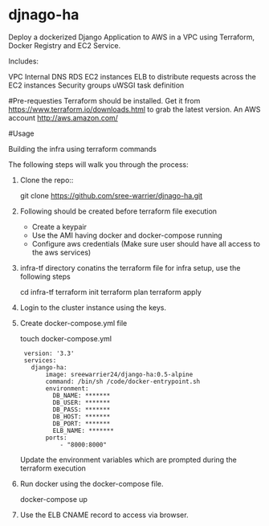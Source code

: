 # djnago-ha

Deploy a dockerized Django Application to AWS in a VPC using Terraform, Docker Registry and EC2 Service.

Includes:

VPC
Internal DNS
RDS
EC2 instances
ELB to distribute requests across the EC2 instances
Security groups
uWSGI task definition


#Pre-requesties
Terraform should be installed. Get it from https://www.terraform.io/downloads.html to grab the latest version.
An AWS account http://aws.amazon.com/

#Usage

Building the infra using terraform commands

The following steps will walk you through the process:

1. Clone the repo::

      git clone https://github.com/sree-warrier/djnago-ha.git

2. Following should be created before terraform file execution

    - Create a keypair
    - Use the AMI having docker and docker-compose running
    - Configure aws credentials (Make sure user should have all access to the aws services)

3. infra-tf directory conatins the terraform file for infra setup, use the following steps

      cd infra-tf
      terraform init
      terraform plan
      terraform apply

4. Login to the cluster instance using the keys.

5. Create docker-compose.yml file

    touch docker-compose.yml

        version: '3.3'
        services:
          django-ha:
              image: sreewarrier24/django-ha:0.5-alpine
              command: /bin/sh /code/docker-entrypoint.sh
              environment:
                DB_NAME: *******
                DB_USER: *******
                DB_PASS: *******
                DB_HOST: *******
                DB_PORT: *******
                ELB_NAME: *******
              ports:
                  - "8000:8000"

   Update the environment variables which are prompted during the terraform execution

6. Run docker using the docker-compose file.

      docker-compose up

7. Use the ELB CNAME record to access via browser.